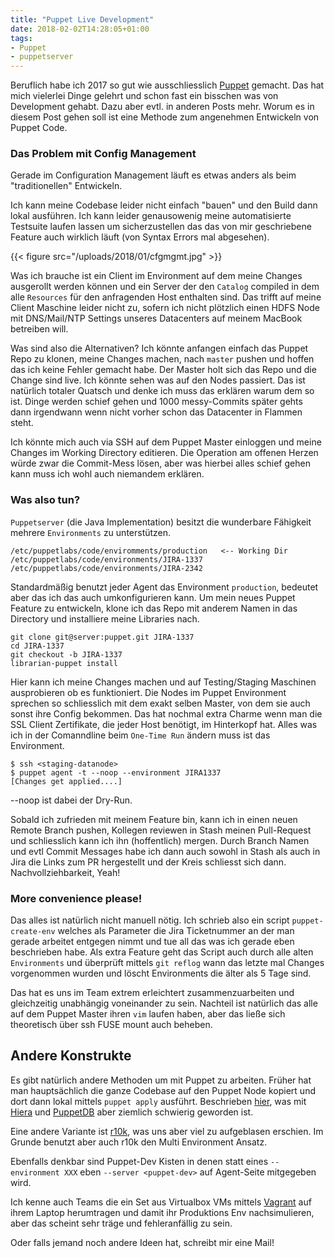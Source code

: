```yaml
---
title: "Puppet Live Development"
date: 2018-02-02T14:28:05+01:00
tags:
- Puppet
- puppetserver
---
```


Beruflich habe ich 2017 so gut wie ausschliesslich
[Puppet](https://puppetlabs.com) gemacht. Das hat mich vielerlei Dinge gelehrt
und schon fast ein bisschen was von Development gehabt. Dazu aber evtl. in
anderen Posts mehr. Worum es in diesem Post gehen soll ist eine Methode zum
angenehmen Entwickeln von Puppet Code.

### Das Problem mit Config Management

Gerade im Configuration Management läuft es etwas anders als
beim "traditionellen" Entwickeln.

Ich kann meine Codebase leider nicht einfach "bauen" und den Build dann lokal
ausführen. Ich kann leider genausowenig meine automatisierte Testsuite laufen
lassen um sicherzustellen das das von mir geschriebene Feature auch wirklich
läuft (von Syntax Errors mal abgesehen).

{{< figure src="/uploads/2018/01/cfgmgmt.jpg" >}}

Was ich brauche ist ein Client im Environment auf dem meine Changes ausgerollt
werden können und ein Server der den `Catalog` compiled in dem alle `Resources`
für den anfragenden Host enthalten sind. Das trifft auf meine Client Maschine
leider nicht zu, sofern ich nicht plötzlich einen HDFS Node mit DNS/Mail/NTP
Settings unseres Datacenters auf meinem MacBook betreiben will.

Was sind also die Alternativen? Ich könnte anfangen einfach das Puppet Repo zu
klonen, meine Changes machen, nach `master` pushen und hoffen das ich keine
Fehler gemacht habe. Der Master holt sich das Repo und die Change sind live.
Ich könnte sehen was auf den Nodes passiert. Das ist natürlich totaler Quatsch
und denke ich muss das erklären warum dem so ist. Dinge werden schief gehen und
1000 messy-Commits später gehts dann irgendwann wenn nicht vorher schon das
Datacenter in Flammen steht.

Ich könnte mich auch via SSH auf dem Puppet Master einloggen und meine Changes
im Working Directory editieren. Die Operation am offenen Herzen würde zwar die
Commit-Mess lösen, aber was hierbei alles schief gehen kann muss ich wohl auch
niemandem erklären.

### Was also tun?

`Puppetserver` (die Java Implementation) besitzt die wunderbare Fähigkeit
mehrere `Environments` zu unterstützen.

```
/etc/puppetlabs/code/enviromments/production   <-- Working Dir
/etc/puppetlabs/code/environments/JIRA-1337
/etc/puppetlabs/code/environments/JIRA-2342
```

Standardmäßig benutzt jeder Agent das Environment `production`, bedeutet aber
das ich das auch umkonfigurieren kann. Um mein neues Puppet Feature zu
entwickeln, klone ich das Repo mit anderem Namen in das Directory und
installiere meine Libraries nach.

```
git clone git@server:puppet.git JIRA-1337
cd JIRA-1337
git checkout -b JIRA-1337
librarian-puppet install
```

Hier kann ich meine Changes machen und auf Testing/Staging Maschinen
ausprobieren ob es funktioniert. Die Nodes im Puppet Environment sprechen so
schliesslich mit dem exakt selben Master, von dem sie auch sonst ihre Config
bekommen. Das hat nochmal extra Charme wenn man die SSL Client Zertifikate, die
jeder Host benötigt, im Hinterkopf hat. Alles was ich in der Comanndline beim
`One-Time Run` ändern muss ist das Environment.

```
$ ssh <staging-datanode>
$ puppet agent -t --noop --environment JIRA1337
[Changes get applied....]
```

--noop ist dabei der Dry-Run.

Sobald ich zufrieden mit meinem Feature bin, kann ich in einen neuen Remote
Branch pushen, Kollegen reviewen in Stash meinen Pull-Request und schliesslich
kann ich ihn (hoffentlich) mergen. Durch Branch Namen und evtl Commit Messages
habe ich dann auch sowohl in Stash als auch in Jira die Links zum PR
hergestellt und der Kreis schliesst sich dann. Nachvollziehbarkeit, Yeah!

### More convenience please!

Das alles ist natürlich nicht manuell nötig. Ich schrieb also ein script
`puppet-create-env` welches als Parameter die Jira Ticketnummer an der man
gerade arbeitet entgegen nimmt und tue all das was ich gerade eben beschrieben
habe. Als extra Feature geht das Script auch durch alle alten `Environments`
und überprüft mittels `git reflog` wann das letzte mal Changes vorgenommen
wurden und löscht Environments die älter als 5 Tage sind.

Das hat es uns im Team extrem erleichtert zusammenzuarbeiten und gleichzeitig
unabhängig voneinander zu sein. Nachteil ist natürlich das alle auf dem Puppet
Master ihren `vim` laufen haben, aber das ließe sich theoretisch über ssh FUSE
mount auch beheben.

## Andere Konstrukte

Es gibt natürlich andere Methoden um mit Puppet zu arbeiten. Früher hat man
hauptsächlich die ganze Codebase auf den Puppet Node kopiert und dort dann
lokal mittels `puppet apply` ausführt. Beschrieben
[hier](/sammelsurium/puppet-client/), was mit
[Hiera](https://docs.puppet.com/hiera/) und
[PuppetDB](https://docs.puppet.com/puppetdb/) aber ziemlich schwierig geworden
ist.

Eine andere Variante ist [r10k](https://github.com/puppetlabs/r10k), was uns
aber viel zu aufgeblasen erschien. Im Grunde benutzt aber auch r10k den Multi
Environment Ansatz.

Ebenfalls denkbar sind Puppet-Dev Kisten in denen statt eines `--environment
XXX` eben `--server <puppet-dev>` auf Agent-Seite mitgegeben wird.

Ich kenne auch Teams die ein Set aus Virtualbox VMs mittels
[Vagrant](https://www.vagrantup.com) auf ihrem Laptop herumtragen und damit ihr
Produktions Env nachsimulieren, aber das scheint sehr träge und fehleranfällig
zu sein.

Oder falls jemand noch andere Ideen hat, schreibt mir eine Mail!
